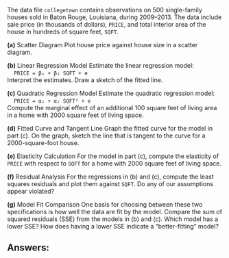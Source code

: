 The data file `collegetown` contains observations on 500 single-family houses sold in Baton Rouge, Louisiana, during 2009–2013. The data include sale price (in thousands of dollars), `PRICE`, and total interior area of the house in hundreds of square feet, `SQFT`.

**(a)** Scatter Diagram
Plot house price against house size in a scatter diagram.

**(b)** Linear Regression Model
Estimate the linear regression model:  
&nbsp;&nbsp;&nbsp;&nbsp;`PRICE = β₁ + β₂ SQFT + e`  
Interpret the estimates. Draw a sketch of the fitted line.

**(c)** Quadratic Regression Model
Estimate the quadratic regression model:  
&nbsp;&nbsp;&nbsp;&nbsp;`PRICE = α₁ + α₂ SQFT² + e`  
Compute the marginal effect of an additional 100 square feet of living area in a home with 2000 square feet of living space.

**(d)** Fitted Curve and Tangent Line
Graph the fitted curve for the model in part (c). On the graph, sketch the line that is tangent to the curve for a 2000-square-foot house.

**(e)** Elasticity Calculation
For the model in part (c), compute the elasticity of `PRICE` with respect to `SQFT` for a home with 2000 square feet of living space.

**(f)** Residual Analysis
For the regressions in (b) and (c), compute the least squares residuals and plot them against `SQFT`. Do any of our assumptions appear violated?

**(g)** Model Fit Comparison
One basis for choosing between these two specifications is how well the data are fit by the model. Compare the sum of squared residuals (SSE) from the models in (b) and (c). Which model has a lower SSE? How does having a lower SSE indicate a “better-fitting” model?

## Answers:
